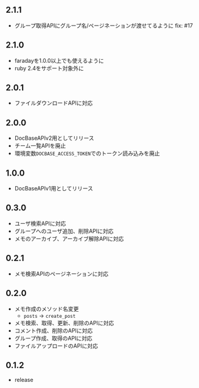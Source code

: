 ## 2.1.1

* グループ取得APIにグループ名/ページネーションが渡せてるように fix: #17

## 2.1.0

* faradayを1.0.0以上でも使えるように
* ruby 2.4をサポート対象外に

## 2.0.1

* ファイルダウンロードAPIに対応

## 2.0.0

* DocBaseAPIv2用としてリリース
* チーム一覧APIを廃止
* 環境変数`DOCBASE_ACCESS_TOKEN`でのトークン読み込みを廃止

## 1.0.0

* DocBaseAPIv1用としてリリース

## 0.3.0

* ユーザ検索APIに対応
* グループへのユーザ追加、削除APIに対応
* メモのアーカイブ、アーカイブ解除APIに対応

## 0.2.1

* メモ検索APIのページネーションに対応

## 0.2.0

* メモ作成のメソッド名変更
  * `posts` -> `create_post`
* メモ検索、取得、更新、削除のAPIに対応
* コメント作成、削除のAPIに対応
* グループ作成、取得のAPIに対応
* ファイルアップロードのAPIに対応

## 0.1.2

* release
